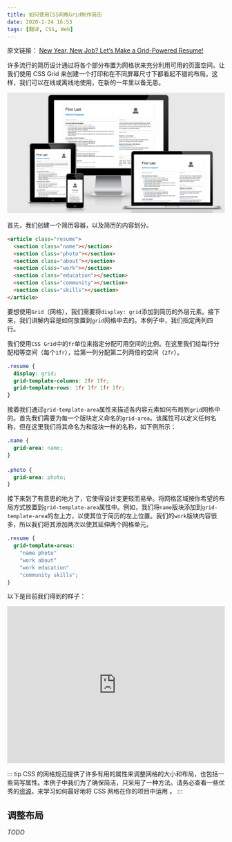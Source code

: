```yaml
---
title: 如何使用CSS网格Grid制作简历
date: 2020-2-24 16:53
tags: [翻译, CSS, Web]
---
```


<CreateTime/>
<TagLinks />

原文链接：
[New Year, New Job? Let’s Make a Grid-Powered Resume!](https://css-tricks.com/new-year-new-job-lets-make-a-grid-powered-resume/)

许多流行的简历设计通过将各个部分布置为网格状来充分利用可用的页面空间。让我们使用 CSS Grid 来创建一个打印和在不同屏幕尺寸下都看起不错的布局。这样，我们可以在线或离线地使用，在新的一年里以备无患。

![An Image](../illustrations/css_grid_resume0.png)

首先，我们创建一个简历容器，以及简历的内容划分。

```html
<article class="resume">
  <section class="name"></section>
  <section class="photo"></section>
  <section class="about"></section>
  <section class="work"></section>
  <section class="education"></section>
  <section class="community"></section>
  <section class="skills"></section>
</article>
```

要想使用`Grid`（网格），我们需要将`display: grid`添加到简历的外层元素。接下来，我们讲解内容是如何放置到`grid`网格中去的。本例子中，我们指定两列四行。

我们使用`CSS Grid`中的`fr`单位来指定分配可用空间的比例。在这里我们给每行分配相等空间（每个`1fr`），给第一列分配第二列两倍的空间（`2fr`）。

```css
.resume {
  display: grid;
  grid-template-columns: 2fr 1fr;
  grid-template-rows: 1fr 1fr 1fr 1fr;
}
```

接着我们通过`grid-template-area`属性来描述各内容元素如何布局到`grid`网格中的。首先我们需要为每一个版块定义命名的`grid-area`。该属性可以定义任何名称，但在这里我们将其命名为和版块一样的名称，如下例所示：

```css
.name {
  grid-area: name;
}

.photo {
  grid-area: photo;
}
```

接下来到了有意思的地方了，它使得设计变更轻而易举。将网格区域按你希望的布局方式放置到`grid-template-area`属性中。例如，我们将`name`版块添加到`grid-template-area`的左上方，以使其位于简历的左上位置。我们的`work`版块内容很多，所以我们将其添加两次以使其延伸两个网格单元。

```css
.resume {
  grid-template-areas:
    "name photo"
    "work about"
    "work education"
    "community skills";
}
```

以下是目前我们得到的样子：

<iframe name="cp_embed_1" src="https://codepen.io/alichur/embed/xxbKdKZ?height=367&amp;theme-id=1&amp;default-tab=result&amp;user=alichur&amp;slug-hash=xxbKdKZ&amp;pen-title=grid%20resume%20%20lines&amp;name=cp_embed_1" scrolling="no" frameborder="0" height="367" allowtransparency="true" allowfullscreen="true" allowpaymentrequest="true" title="grid resume  lines" style="width: 100%; overflow: hidden; display: block; height: 363px;" id="cp_embed_xxbKdKZ"></iframe>

::: tip
CSS 的网格规范提供了许多有用的属性来调整网格的大小和布局，也包括一些简写属性。本例子中我们为了确保简洁，只采用了一种方法。请务必查看一些优秀的[资源](https://gridbyexample.com/learn/)，来学习如何最好地将 CSS 网格在你的项目中运用 。
:::

## 调整布局

_TODO_
